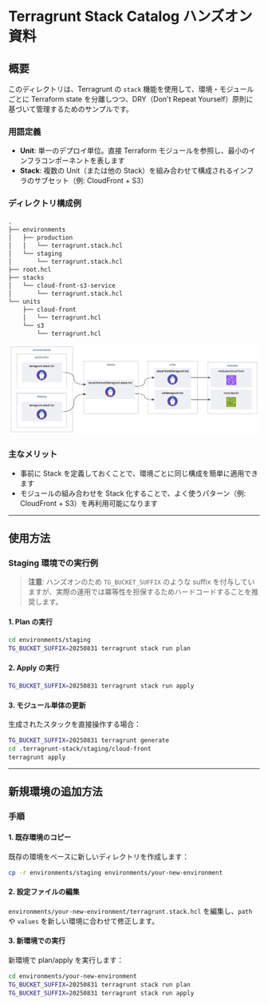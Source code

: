 # Terragrunt Stack Catalog ハンズオン資料

## 概要

このディレクトリは、Terragrunt の `stack` 機能を使用して、環境・モジュールごとに Terraform state を分離しつつ、DRY（Don't Repeat Yourself）原則に基づいて管理するためのサンプルです。

### 用語定義

- **Unit**: 単一のデプロイ単位。直接 Terraform モジュールを参照し、最小のインフラコンポーネントを表します
- **Stack**: 複数の Unit（または他の Stack）を組み合わせて構成されるインフラのサブセット（例: CloudFront + S3）

### ディレクトリ構成例

```
.
├── environments
│   ├── production
│   │   └── terragrunt.stack.hcl
│   └── staging
│       └── terragrunt.stack.hcl
├── root.hcl
├── stacks
│   └── cloud-front-s3-service
│       └── terragrunt.stack.hcl
└── units
    ├── cloud-front
    │   └── terragrunt.hcl
    └── s3
        └── terragrunt.hcl
```

<img src="./description_1.png">

### 主なメリット

- 事前に Stack を定義しておくことで、環境ごとに同じ構成を簡単に適用できます
- モジュールの組み合わせを Stack 化することで、よく使うパターン（例: CloudFront + S3）を再利用可能になります

---

## 使用方法

### Staging 環境での実行例

> **注意**: ハンズオンのため `TG_BUCKET_SUFFIX` のような suffix を付与していますが、実際の運用では冪等性を担保するためハードコードすることを推奨します。

#### 1. Plan の実行

```sh
cd environments/staging
TG_BUCKET_SUFFIX=20250831 terragrunt stack run plan
```

#### 2. Apply の実行

```sh
TG_BUCKET_SUFFIX=20250831 terragrunt stack run apply
```

#### 3. モジュール単体の更新

生成されたスタックを直接操作する場合：

```sh
TG_BUCKET_SUFFIX=20250831 terragrunt generate
cd .terragrunt-stack/staging/cloud-front
terragrunt apply
```

---

## 新規環境の追加方法

### 手順

#### 1. 既存環境のコピー

既存の環境をベースに新しいディレクトリを作成します：

```sh
cp -r environments/staging environments/your-new-environment
```

#### 2. 設定ファイルの編集

`environments/your-new-environment/terragrunt.stack.hcl` を編集し、`path` や `values` を新しい環境に合わせて修正します。

#### 3. 新環境での実行

新環境で plan/apply を実行します：

```sh
cd environments/your-new-environment
TG_BUCKET_SUFFIX=20250831 terragrunt stack run plan
TG_BUCKET_SUFFIX=20250831 terragrunt stack run apply
```
